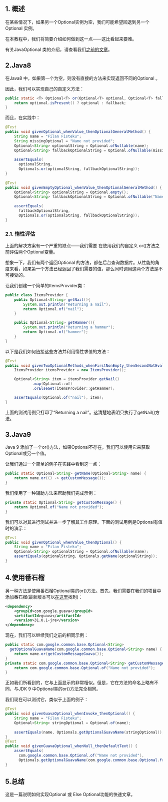 ## 1. 概述

在某些情况下，如果另一个Optional实例为空，我们可能希望回退到另一个 Optional 实例。

在本教程中，我们将简要介绍如何做到这一点——这比看起来要难。

有关JavaOptional 类的介绍，请查看我们[之前的文章](https://www.baeldung.com/java-optional)。

## 2.Java8

在Java8 中，如果第一个为空，则没有直接的方法来实现返回不同的Optional 。

因此，我们可以实现自己的自定义方法：

```java
public static <T> Optional<T> or(Optional<T> optional, Optional<T> fallback) {
    return optional.isPresent() ? optional : fallback;
}
```

而且，在实践中：

```java
@Test
public void givenOptional_whenValue_thenOptionalGeneralMethod() {
    String name = "Filan Fisteku";
    String missingOptional = "Name not provided";
    Optional<String> optionalString = Optional.ofNullable(name);
    Optional<String> fallbackOptionalString = Optional.ofNullable(missingOptional);
 
    assertEquals(
      optionalString, 
      Optionals.or(optionalString, fallbackOptionalString));
}
    
@Test
public void givenEmptyOptional_whenValue_thenOptionalGeneralMethod() {
    Optional<String> optionalString = Optional.empty();
    Optional<String> fallbackOptionalString = Optional.ofNullable("Name not provided");
 
    assertEquals(
      fallbackOptionalString, 
      Optionals.or(optionalString, fallbackOptionalString));
}
```

### 2.1. 惰性评估

上面的解决方案有一个严重的缺点——我们需要 在使用我们的自定义 or()方法之前评估两个Optional变量。

想象一下，我们有两个返回Optional 的方法，都在后台查询数据库。从性能的角度来看，如果第一个方法已经返回了我们需要的值，那么同时调用这两个方法是不可接受的。

让我们创建一个简单的ItemsProvider类：

```java
public class ItemsProvider {
    public Optional<String> getNail(){
        System.out.println("Returning a nail");
        return Optional.of("nail");
    }

    public Optional<String> getHammer(){
        System.out.println("Returning a hammer");
        return Optional.of("hammer");
    }
}
```

以下是我们如何链接这些方法并利用惰性求值的方法：

```java
@Test
public void givenTwoOptionalMethods_whenFirstNonEmpty_thenSecondNotEvaluated() {
    ItemsProvider itemsProvider = new ItemsProvider();

    Optional<String> item = itemsProvider.getNail()
            .map(Optional::of)
            .orElseGet(itemsProvider::getHammer);

    assertEquals(Optional.of("nail"), item);
}
```

上面的测试用例只打印了“Returning a nail”。这清楚地表明只执行了getNail()方法。

## 3.Java9

Java 9 添加了一个or()方法，如果Optional不存在，我们可以使用它来获取Optional或另一个值。

让我们通过一个简单的例子在实践中看到这一点：

```java
public static Optional<String> getName(Optional<String> name) {
    return name.or(() -> getCustomMessage());
}
```

我们使用了一种辅助方法来帮助我们完成示例：

```java
private static Optional<String> getCustomMessage() {
    return Optional.of("Name not provided");
}
```

我们可以对其进行测试并进一步了解其工作原理。下面的测试用例是Optional有值时的演示：

```java
@Test
public void givenOptional_whenValue_thenOptional() {
    String name = "Filan Fisteku";
    Optional<String> optionalString = Optional.ofNullable(name);
    assertEquals(optionalString, Optionals.getName(optionalString));
}
```

## 4.使用番石榴

另一种方法是使用番石榴Optional类的or()方法。首先，我们需要在我们的项目中添加番石榴(最新版本可以[在这里](https://mvnrepository.com/artifact/com.google.guava/guava/19.0)找到)：

```xml
<dependency>
    <groupId>com.google.guava</groupId>
    <artifactId>guava</artifactId>
    <version>31.0.1-jre</version>
</dependency>

```

现在，我们可以继续我们之前的相同示例：

```java
public static com.google.common.base.Optional<String> 
  getOptionalGuavaName(com.google.common.base.Optional<String> name) {
    return name.or(getCustomMessageGuava());
}
private static com.google.common.base.Optional<String> getCustomMessageGuava() {
    return com.google.common.base.Optional.of("Name not provided");
}
```

正如我们所看到的，它与上面显示的非常相似。但是，它在方法的命名上略有不同，与JDK 9 中Optional类的or()方法完全相同。

我们现在可以测试它，类似于上面的例子：

```java
@Test
public void givenGuavaOptional_whenInvoke_thenOptional() {
    String name = "Filan Fisteku";
    Optional<String> stringOptional = Optional.of(name);
 
    assertEquals(name, Optionals.getOptionalGuavaName(stringOptional));
}
@Test
public void givenGuavaOptional_whenNull_thenDefaultText() {
    assertEquals(
      com.google.common.base.Optional.of("Name not provided"), 
      Optionals.getOptionalGuavaName(com.google.common.base.Optional.fromNullable(null)));
}
```

## 5.总结

这是一篇说明如何实现Optional 或 Else Optional功能的快速文章。